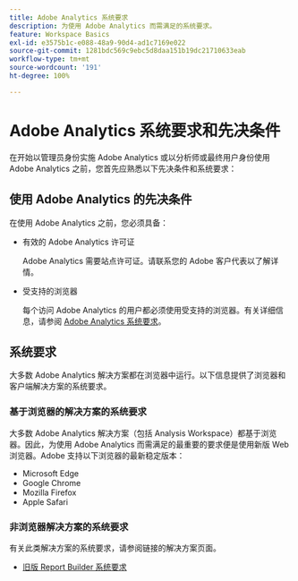```yaml
---
title: Adobe Analytics 系统要求
description: 为使用 Adobe Analytics 而需满足的系统要求。
feature: Workspace Basics
exl-id: e3575b1c-e088-48a9-90d4-ad1c7169e022
source-git-commit: 1281bdc569c9ebc5d8daa151b19dc21710633eab
workflow-type: tm+mt
source-wordcount: '191'
ht-degree: 100%

---
```


# Adobe Analytics 系统要求和先决条件

在开始以管理员身份实施 Adobe Analytics 或以分析师或最终用户身份使用 Adobe Analytics 之前，您首先应熟悉以下先决条件和系统要求：

## 使用 Adobe Analytics 的先决条件

在使用 Adobe Analytics 之前，您必须具备：

* 有效的 Adobe Analytics 许可证

  Adobe Analytics 需要站点许可证。请联系您的 Adobe 客户代表以了解详情。

* 受支持的浏览器

  每个访问 Adobe Analytics 的用户都必须使用受支持的浏览器。有关详细信息，请参阅 [Adobe Analytics 系统要求](https://experienceleague.adobe.com/docs/analytics/analyze/admin-overview/sys-reqs.html?lang=zh-Hans)。

## 系统要求

大多数 Adobe Analytics 解决方案都在浏览器中运行。以下信息提供了浏览器和客户端解决方案的系统要求。

### 基于浏览器的解决方案的系统要求

大多数 Adobe Analytics 解决方案（包括 Analysis Workspace）都基于浏览器。因此，为使用 Adobe Analytics 而需满足的最重要的要求便是使用新版 Web 浏览器。Adobe 支持以下浏览器的最新稳定版本：

* Microsoft Edge
* Google Chrome
* Mozilla Firefox
* Apple Safari

### 非浏览器解决方案的系统要求

有关此类解决方案的系统要求，请参阅链接的解决方案页面。

* [旧版 Report Builder 系统要求](/help/analyze/legacy-report-builder/setup/system-requirements.md)

